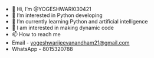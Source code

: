 - 👋 Hi, I’m @YOGESHWARI030421
- 👀 I’m interested in Python developing 
- 🌱 I’m currently learning Python and artificial intelligence 
- 💞️ I am interested in making dynamic code
- 📫 How to reach me 
- Email - yogeshwarijeevanandham21@gmail.com
- WhatsApp - 8015320788

<!---
YOGESHWARI030421/YOGESHWARI030421 is a ✨ special ✨ repository because its `README.md` (this file) appears on your GitHub profile.
You can click the Preview link to take a look at your changes.
--->
